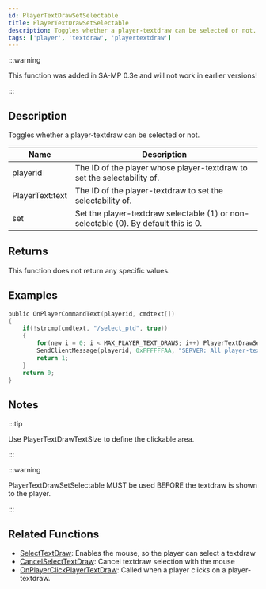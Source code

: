 ```yaml
---
id: PlayerTextDrawSetSelectable
title: PlayerTextDrawSetSelectable
description: Toggles whether a player-textdraw can be selected or not.
tags: ['player', 'textdraw', 'playertextdraw']
---
```


:::warning

This function was added in SA-MP 0.3e and will not work in earlier versions!

:::

## Description

Toggles whether a player-textdraw can be selected or not.


| Name | Description |
|------|-------------|
|playerid | The ID of the player whose player-textdraw to set the selectability of.|
|PlayerText:text | The ID of the player-textdraw to set the selectability of.|
|set | Set the player-textdraw selectable (1) or non-selectable (0). By default this is 0.|


## Returns

This function does not return any specific values.


## Examples


```c
public OnPlayerCommandText(playerid, cmdtext[])
{
    if(!strcmp(cmdtext, "/select_ptd", true))
    {
        for(new i = 0; i < MAX_PLAYER_TEXT_DRAWS; i++) PlayerTextDrawSetSelectable(playerid, PlayerText:i, 1);
        SendClientMessage(playerid, 0xFFFFFFAA, "SERVER: All player-textdraws can be selected now!");
        return 1;
    }
    return 0;
}
```


## Notes

:::tip

Use PlayerTextDrawTextSize to define the clickable area.

:::


:::warning

PlayerTextDrawSetSelectable MUST be used BEFORE the textdraw is shown to the player.

:::


## Related Functions


-  [SelectTextDraw](../functions/SelectTextDraw.md): Enables the mouse, so the player can select a textdraw
-  [CancelSelectTextDraw](../functions/CancelSelectTextDraw.md): Cancel textdraw selection with the mouse
-  [OnPlayerClickPlayerTextDraw](../callbacks/OnPlayerClickPlayerTextDraw.md): Called when a player clicks on a player-textdraw.
